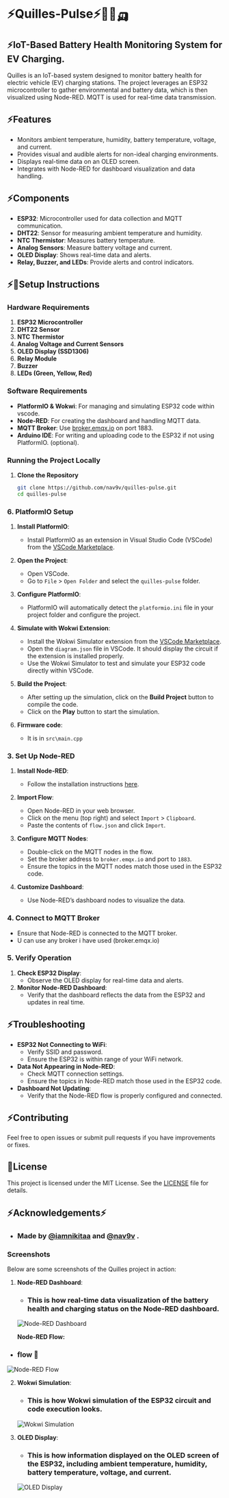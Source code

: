 # ⚡Quilles-Pulse⚡🔋🚗🛺

## ⚡IoT-Based Battery Health Monitoring System for EV Charging.

Quilles is an IoT-based system designed to monitor battery health for electric vehicle (EV) charging stations. The project leverages an ESP32 microcontroller to gather environmental and battery data, which is then visualized using Node-RED. MQTT is used for real-time data transmission.

## ⚡Features

- Monitors ambient temperature, humidity, battery temperature, voltage, and current.
- Provides visual and audible alerts for non-ideal charging environments.
- Displays real-time data on an OLED screen.
- Integrates with Node-RED for dashboard visualization and data handling.

## ⚡Components

- **ESP32**: Microcontroller used for data collection and MQTT communication.
- **DHT22**: Sensor for measuring ambient temperature and humidity.
- **NTC Thermistor**: Measures battery temperature.
- **Analog Sensors**: Measure battery voltage and current.
- **OLED Display**: Shows real-time data and alerts.
- **Relay, Buzzer, and LEDs**: Provide alerts and control indicators.

## ⚡🔋Setup Instructions

### Hardware Requirements

1. **ESP32 Microcontroller**
2. **DHT22 Sensor**
3. **NTC Thermistor**
4. **Analog Voltage and Current Sensors**
5. **OLED Display (SSD1306)**
6. **Relay Module**
7. **Buzzer**
8. **LEDs (Green, Yellow, Red)**

### Software Requirements

- **PlatformIO & Wokwi**: For managing and simulating ESP32 code within vscode.
- **Node-RED**: For creating the dashboard and handling MQTT data.
- **MQTT Broker**: Use [broker.emqx.io](http://broker.emqx.io) on port 1883.
- **Arduino IDE**: For writing and uploading code to the ESP32 if not using PlatformIO. (optional).

### Running the Project Locally

1. **Clone the Repository**

   ```bash
   git clone https://github.com/nav9v/quilles-pulse.git
   cd quilles-pulse
   ```

### 6. PlatformIO Setup

1. **Install PlatformIO**:
   - Install PlatformIO as an extension in Visual Studio Code (VSCode) from the [VSCode Marketplace](https://marketplace.visualstudio.com/items?itemName=platformio.platformio-ide).

2. **Open the Project**:
   - Open VSCode.
   - Go to `File` > `Open Folder` and select the `quilles-pulse` folder.

3. **Configure PlatformIO**:
   - PlatformIO will automatically detect the `platformio.ini` file in your project folder and configure the project.

4. **Simulate with Wokwi Extension**:
   - Install the Wokwi Simulator extension from the [VSCode Marketplace](https://marketplace.visualstudio.com/items?itemName=wokwi.wokwi-simulator).
   - Open the `diagram.json` file in VSCode. It should display the circuit if the extension is installed properly.
   - Use the Wokwi Simulator to test and simulate your ESP32 code directly within VSCode.

5. **Build the Project**:
   - After setting up the simulation, click on the **Build Project** button to compile the code. 
   - Click on the **Play** button to start the simulation.
   
6. **Firmware code**:
   - It is in `src\main.cpp`


### 3. Set Up Node-RED

1. **Install Node-RED**:
   - Follow the installation instructions [here](https://nodered.org/docs/getting-started/).
2. **Import Flow**:
   - Open Node-RED in your web browser.
   - Click on the menu (top right) and select `Import` > `Clipboard`.
   - Paste the contents of `flow.json` and click `Import`.

3. **Configure MQTT Nodes**:
   - Double-click on the MQTT nodes in the flow.
   - Set the broker address to `broker.emqx.io` and port to `1883`.
   - Ensure the topics in the MQTT nodes match those used in the ESP32 code.

4. **Customize Dashboard**:
   - Use Node-RED’s dashboard nodes to visualize the data.

### 4. Connect to MQTT Broker

   - Ensure that Node-RED is connected to the MQTT broker.
   - U can use any broker i have used (broker.emqx.io)

### 5. Verify Operation

1. **Check ESP32 Display**:
   - Observe the OLED display for real-time data and alerts.
2. **Monitor Node-RED Dashboard**:
   - Verify that the dashboard reflects the data from the ESP32 and updates in real time.

## ⚡Troubleshooting

- **ESP32 Not Connecting to WiFi**:
  - Verify SSID and password.
  - Ensure the ESP32 is within range of your WiFi network.
- **Data Not Appearing in Node-RED**:
  - Check MQTT connection settings.
  - Ensure the topics in Node-RED match those used in the ESP32 code.
- **Dashboard Not Updating**:
  - Verify that the Node-RED flow is properly configured and connected.

## ⚡Contributing

Feel free to open issues or submit pull requests if you have improvements or fixes.

## 🔋License

This project is licensed under the MIT License. See the [LICENSE](LICENSE) file for details.

## ⚡Acknowledgements⚡

-  ### **Made by [@iamnikitaa](https://github.com/iamnikitaa) and [@nav9v](https://github.com/nav9v) .**

### Screenshots

Below are some screenshots of the Quilles project in action:

1. **Node-RED Dashboard**:
   - ### This is how real-time data visualization of the battery health and charging status on the Node-RED dashboard.
    ![Node-RED Dashboard](project-pic/dash.gif)

   **Node-RED Flow:**
  - ### flow 🎴
   ![Node-RED Flow](project-pic/flowsc.png)


2. **Wokwi Simulation**:
   - ### This is how Wokwi simulation of the ESP32 circuit and code execution looks.
    ![Wokwi Simulation](project-pic/wokwisc.png)

3. **OLED Display**:
   - ### This is how information displayed on the OLED screen of the ESP32, including ambient temperature, humidity, battery temperature, voltage, and current.
    ![OLED Display](project-pic/oledsc.png)
